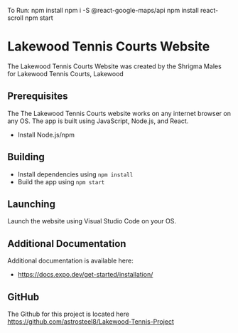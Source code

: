 To Run:
    npm install
    npm i -S @react-google-maps/api
    npm install react-scroll
    npm start

# Lakewood Tennis Courts Website
The Lakewood Tennis Courts Website was created by the Shrigma Males for Lakewood Tennis Courts, Lakewood
## Prerequisites
The The Lakewood Tennis Courts website works on any internet browser on any OS. The app is built using JavaScript, Node.js, and React.
- Install Node.js/npm
## Building
- Install dependencies using `npm install`
- Build the app using `npm start`
## Launching
Launch the website using Visual Studio Code on your OS.
## Additional Documentation
Additional documentation is available here:
- https://docs.expo.dev/get-started/installation/
 
## GitHub
The Github for this project is located here
https://github.com/astrosteel8/Lakewood-Tennis-Project
